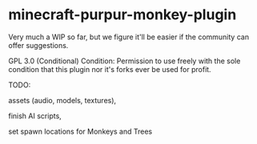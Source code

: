 # minecraft-purpur-monkey-plugin
Very much a WIP so far, but we figure it'll be easier if the community can offer suggestions.

GPL 3.0 (Conditional) Condition: Permission to use freely with the sole condition that this plugin nor it's forks ever be used for profit.


TODO:  

assets (audio, models, textures),

finish AI scripts,

set spawn locations for Monkeys and Trees
